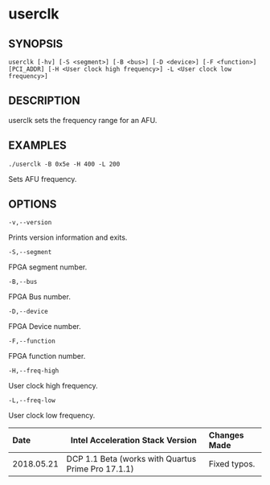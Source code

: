 # userclk #

## SYNOPSIS  ##

`userclk [-hv] [-S <segment>] [-B <bus>] [-D <device>] [-F <function>] [PCI_ADDR] [-H <User clock high frequency>] -L <User clock low frequency>]`


## DESCRIPTION ##

userclk sets the frequency range for an AFU. 

## EXAMPLES  ##

`./userclk -B 0x5e -H 400 -L 200`

 Sets AFU frequency.

## OPTIONS ##

`-v,--version`

Prints version information and exits.

`-S,--segment` 

FPGA segment number.

`-B,--bus` 

FPGA Bus number.

`-D,--device` 

FPGA Device number.

`-F,--function` 

FPGA function number.

`-H,--freq-high ` 

User clock high frequency. 

`-L,--freq-low ` 

User clock low frequency. 

| Date | Intel Acceleration Stack Version | Changes Made |
|:------|----------------------------|:--------------|
|2018.05.21| DCP 1.1 Beta (works with Quartus Prime Pro 17.1.1) |  Fixed typos. |

